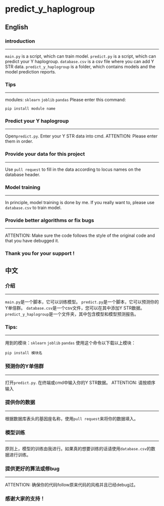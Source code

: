 # predict_y_haplogroup
## English
### introduction
---
`main.py` is a script, which can train model.
`predict.py` is a script, which can predict your Y haplogroup.
`database.csv` is a csv file where you can add Y STR data.
`predict_y_haplogroup` is a folder, which contains models and the model prediction reports.
### Tips
---
modules: `sklearn` `joblib` `pandas`
Please enter this command:
```
pip install module name
```
### Predict your Y haplogroup
---
Open`predict.py`. Enter your Y STR data into cmd. 
ATTENTION: Please enter them in order.
### Provide your data for this project
---
Use `pull request` to fill in the data according to locus names on the database header.
### Model training
---
In principle, model training is done by me. If you really want to, please use `database.csv` to train model.
### Provide better algorithms or fix bugs
---
ATTENTION: Make sure the code follows the style of the original code and that you have debugged it.
### Thank you for your support !
## 中文
### 介绍
---
`main.py`是一个脚本，它可以训练模型。
`predict.py`是一个脚本，它可以预测你的Y单倍群。
`database.csv`是一个csv文件，您可以在其中添加Y STR数据。
`predict_y_haplogroup`是一个文件夹，其中包含模型和模型预测报告。
### Tips:
---
用到的模块：`sklearn` `joblib` `pandas`
使用这个命令以下载以上模块：
```
pip install 模块名
```
### 预测你的Y单倍群
---
打开`predict.py`. 在终端或cmd中输入你的Y STR数据。
ATTENTION: 请按顺序输入
### 提供你的数据
---
根据数据库表头的基因座名称，使用`pull request`来将你的数据填入。
### 模型训练
---
原则上，模型的训练由我进行。如果真的想要训练的话请使用`database.csv`的数据进行训练。
### 提供更好的算法或修bug
---
ATTENTION: 确保你的代码follow原来代码的风格并且已经debug过。
### 感谢大家的支持！
